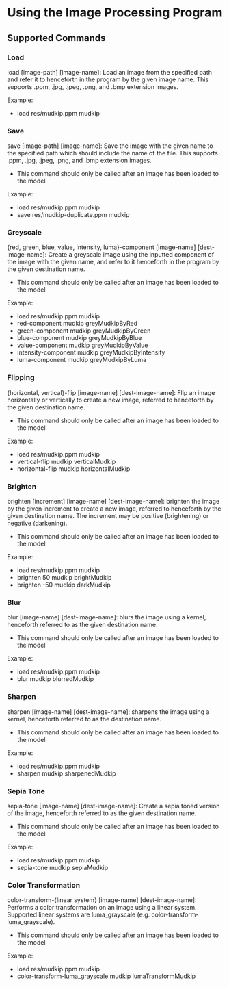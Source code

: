 # Using the Image Processing Program

## Supported Commands

### Load

load [image-path] [image-name]: Load an image from the specified path and refer it to henceforth
in the program by the given image name. This supports .ppm, .jpg, .jpeg, .png, and .bmp extension
images.

Example:

- load res/mudkip.ppm mudkip

### Save

save [image-path] [image-name]: Save the image with the given name to the specified path
which should include the name of the file. This supports .ppm, .jpg, .jpeg, .png, and .bmp extension
images.

- This command should only be called after an image has been loaded to the model

Example:

- load res/mudkip.ppm mudkip
- save res/mudkip-duplicate.ppm mudkip

### Greyscale

{red, green, blue, value, intensity, luma}-component [image-name] [dest-image-name]: Create a
greyscale image using the inputted component of the image with the given name,
and refer to it henceforth in the program by the given destination name.

- This command should only be called after an image has been loaded to the model

Example:

- load res/mudkip.ppm mudkip
- red-component mudkip greyMudkipByRed
- green-component mudkip greyMudkipByGreen
- blue-component mudkip greyMudkipByBlue
- value-component mudkip greyMudkipByValue
- intensity-component mudkip greyMudkipByIntensity
- luma-component mudkip greyMudkipByLuma

### Flipping

{horizontal, vertical}-flip [image-name] [dest-image-name]: Flip an image horizontally
or vertically to create a new image, referred to henceforth by the given destination name.

- This command should only be called after an image has been loaded to the model

Example:

- load res/mudkip.ppm mudkip
- vertical-flip mudkip verticalMudkip
- horizontal-flip mudkip horizontalMudkip

### Brighten

brighten [increment] [image-name] [dest-image-name]: brighten the image by the given increment
to create a new image, referred to henceforth by the given destination name. The increment may
be positive (brightening) or negative (darkening).

- This command should only be called after an image has been loaded to the model

Example:

- load res/mudkip.ppm mudkip
- brighten 50 mudkip brightMudkip
- brighten -50 mudkip darkMudkip

### Blur

blur [image-name] [dest-image-name]: blurs the image using a kernel, henceforth
referred to as the given destination name.

- This command should only be called after an image has been loaded to the model

Example:

- load res/mudkip.ppm mudkip
- blur mudkip blurredMudkip

### Sharpen

sharpen [image-name] [dest-image-name]: sharpens the image using a kernel,
henceforth referred to as the destination name.

- This command should only be called after an image has been loaded to the model

Example:

- load res/mudkip.ppm mudkip
- sharpen mudkip sharpenedMudkip

### Sepia Tone

sepia-tone [image-name] [dest-image-name]: Create a sepia toned version of the image, henceforth
referred to as the given destination name.

- This command should only be called after an image has been loaded to the model

Example:

- load res/mudkip.ppm mudkip
- sepia-tone mudkip sepiaMudkip

### Color Transformation

color-transform-{linear system} [image-name] [dest-image-name]: Performs a color
transformation on an image using a linear system. Supported linear systems are
luma_grayscale (e.g. color-transform-luma_grayscale).

- This command should only be called after an image has been loaded to the model

Example:

- load res/mudkip.ppm mudkip
- color-transform-luma_grayscale mudkip lumaTransformMudkip
